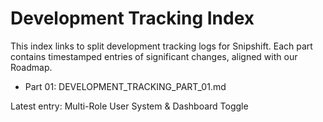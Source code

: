 # Development Tracking Index

This index links to split development tracking logs for Snipshift. Each part contains timestamped entries of significant changes, aligned with our Roadmap.

- Part 01: DEVELOPMENT_TRACKING_PART_01.md

Latest entry: Multi-Role User System & Dashboard Toggle


